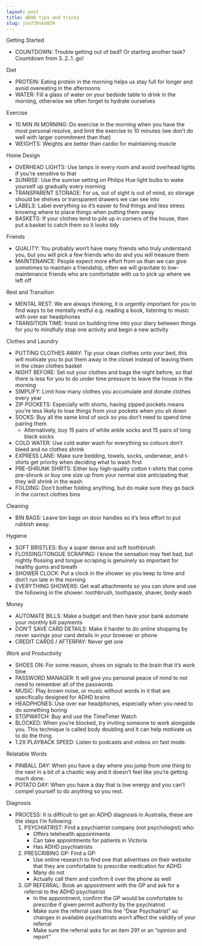 ```yaml
---
layout: post
title: ADHD tips and tricks
slug: jso739skd829
---
```


Getting Started
* COUNTDOWN: Trouble getting out of bed? Or starting another task? Countdown from 3..2..1..go!


Diet
* PROTEIN: Eating protein in the morning helps us stay full for longer and avoid overeating in the afternoons
* WATER: Fill a glass of water on your bedside table to drink in the morning, otherwise we often forget to hydrate ourselves


Exercise
* 10 MIN IN MORNING: Do exercise in the morning when you have the most personal resolve, and limit the exercise to 10 minutes (we don’t do well with larger commitment than that)
* WEIGHTS: Weights are better than cardio for maintaining muscle


Home Design
* OVERHEAD LIGHTS: Use lamps in every room and avoid overhead lights if you’re sensitive to that
* SUNRISE: Use the sunrise setting on Philips Hue light bulbs to wake yourself up gradually every morning
* TRANSPARENT STORAGE: For us, out of sight is out of mind, so storage should be shelves or transparent drawers we can see into
* LABELS: Label everything so it’s easier to find things and less stress knowing where to place things when putting them away
* BASKETS: If your clothes tend to pile up in corners of the house, then put a basket to catch them so it looks tidy


Friends
* QUALITY: You probably won’t have many friends who truly understand you, but you will pick a few friends who do and you will treasure them
* MAINTENANCE: People expect more effort from us than we can give sometimes to maintain a friendship, often we will gravitate to low-maintenance friends who are comfortable with us to pick up where we left off


Rest and Transition
* MENTAL REST: We are always thinking, it is urgently important for you to find ways to be mentally restful e.g. reading a book, listening to music with over ear headphones
* TRANSITION TIME: Insist on building time into your diary between things for you to mindfully stop one activity and begin a new activity


Clothes and Laundry
* PUTTING CLOTHES AWAY: Tip your clean clothes onto your bed, this will motivate you to put them away in the closet instead of leaving them in the clean clothes basket
* NIGHT BEFORE: Set out your clothes and bags the night before, so that there is less for you to do under time pressure to leave the house in the morning
* SIMPLIFY: Limit how many clothes you accumulate and donate clothes every year
* ZIP POCKETS: Especially with shorts, having zipped pockets means you’re less likely to lose things from your pockets when you sit down
* SOCKS: Buy all the same kind of sock so you don’t need to spend time pairing them
   * Alternatively, buy 15 pairs of white ankle socks and 15 pairs of long black socks
* COLD WATER: Use cold water wash for everything so colours don’t bleed and no clothes shrink
* EXPRESS LANE: Make sure bedding, towels, socks, underwear, and t-shirts get priority when deciding what to wash first
* PRE-SHRUNK SHIRTS: Either buy high-quality cotton t-shirts that come pre-shrunk or buy one size up from your normal size anticipating that they will shrink in the wash
* FOLDING: Don’t bother folding anything, but do make sure they go back in the correct clothes bins


Cleaning
* BIN BAGS: Leave bin bags on door handles so it’s less effort to put rubbish away.


Hygiene
* SOFT BRISTLES: Buy a super dense and soft toothbrush
* FLOSSING/TONGUE SCRAPING: I know the sensation may feel bad, but nightly flossing and tongue scraping is genuinely so important for healthy gums and breath
* SHOWER CLOCK: Put a clock in the shower so you keep to time and don’t run late in the morning
* EVERYTHING SHOWERS: Get wall attachments so you can store and use the following in the shower: toothbrush, toothpaste, shaver, body wash


Money
* AUTOMATE BILLS: Make a budget and then have your bank automate your monthly bill payments
* DON’T SAVE CARD DETAILS: Make it harder to do online shopping by never savings your card details in your browser or phone
* CREDIT CARDS / AFTERPAY: Never get one


Work and Productivity
* SHOES ON: For some reason, shoes on signals to the brain that it’s work time
* PASSWORD MANAGER: It will give you personal peace of mind to not need to remember all of the passwords
* MUSIC: Play brown noise, or music without words in it that are specifically designed for ADHD brains
* HEADPHONES: Use over ear headphones, especially when you need to do something boring
* STOPWATCH: Buy and use the TimeTimer Watch
* BLOCKED: When you’re blocked, try inviting someone to work alongside you. This technique is called body doubling and it can help motivate us to do the thing.
* 1.2X PLAYBACK SPEED: Listen to podcasts and videos on fast mode.


Relatable Words
* PINBALL DAY: When you have a day where you jump from one thing to the next in a bit of a chaotic way and it doesn’t feel like you’re getting much done.
* POTATO DAY: When you have a day that is low energy and you can’t compel yourself to do anything so you rest.


Diagnosis
* PROCESS: It is difficult to get an ADHD diagnosis in Australia, these are the steps I’m following:
   1. PSYCHIATRIST: Find a psychiatrist company (not psychologist) who:
      * Offers telehealth appointments
      * Can take appointments for patients in Victoria
      * Has ADHD psychiatrists
   2. PRESCRIBING GP: Find a GP:
      * Use online research to find one that advertises on their website that they are comfortable to prescribe medication for ADHD
      * Many do not
      * Actually call them and confirm it over the phone as well
   3. GP REFERRAL: Book an appointment with the GP and ask for a referral to the ADHD psychiatrist
      * In the appointment, confirm the GP would be comfortable to prescribe if given permit authority by the psychiatrist
      * Make sure the referral uses this line “Dear Psychiatrist” so changes in available psychiatrists won’t affect the validity of your referral
      * Make sure the referral asks for an item 291 or an “opinion and report”